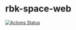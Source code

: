 # rbk-space-web
[![Actions Status](https://github.com/RBK-Space/rbk-space-web/workflows/nodejs.yml/badge.svg)](https://github.com/RBK-Space/rbk-space-web/actions)

